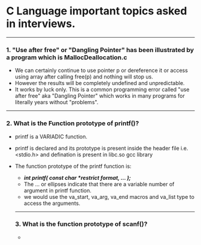 # C Language important topics asked in interviews.

***

### 1. "Use after free" or "Dangling Pointer" has been illustrated by a program which is MallocDeallocation.c

- We can certainly continue to use pointer p or dereference it or access using array after calling free(p) and nothing will stop us. 
- However the results will be completely undefined and unpredictable. 
- It works by luck only. This is a common programming error called "use after free" aka "Dangling Pointer" which works in many programs for literally years without "problems".

---

### 2. What is the Function prototype of printf()?

- printf is a VARIADIC function.
- printf is declared and its prototype is present inside the header file i.e. <stdio.h> and defination is present in libc.so gcc library
- The function prototype of the printf function is: 
    - **_int printf( const char *restrict format, ... );_**
    - The ... or ellipses indicate that there are a variable number of argument in printf function.
    - we would use the va_start, va_arg, va_end macros and va_list type to access the arguments.

    ---

    ### 3. What is the function prototype of scanf()?

    -